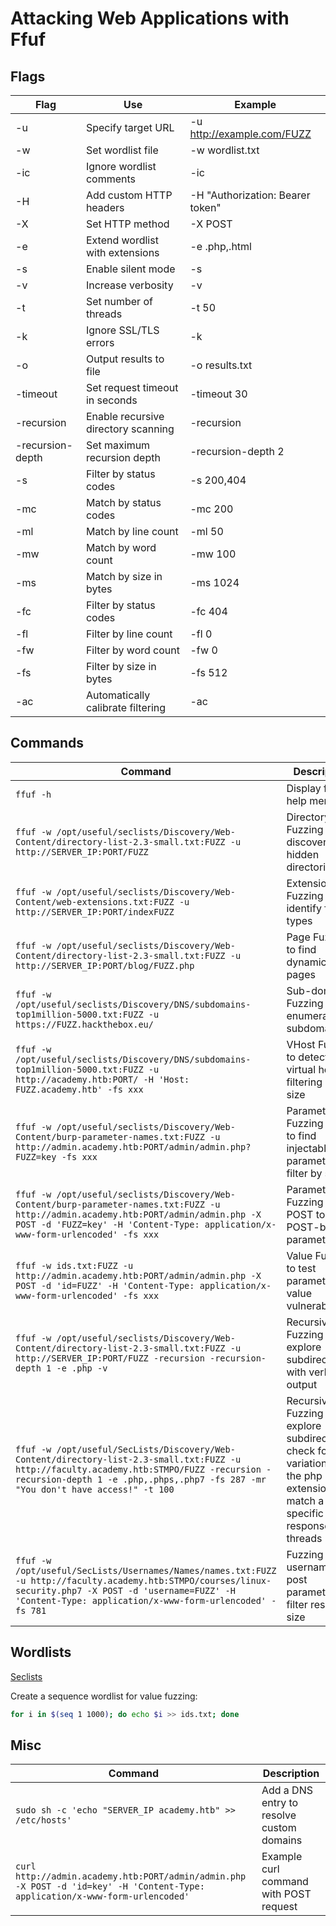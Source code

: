 # Attacking Web Applications with Ffuf

## Flags

| Flag    | Use                            | Example                     |
|---------|--------------------------------|-----------------------------|
| -u      | Specify target URL             | -u http://example.com/FUZZ  |
| -w      | Set wordlist file              | -w wordlist.txt             |
| -ic     | Ignore wordlist comments       | -ic                         |
| -H      | Add custom HTTP headers        | -H "Authorization: Bearer token" |
| -X      | Set HTTP method                | -X POST                     |
| -e      | Extend wordlist with extensions | -e .php,.html              |
| -s      | Enable silent mode             | -s                          |
| -v      | Increase verbosity             | -v                          |
| -t      | Set number of threads          | -t 50                       |
| -k      | Ignore SSL/TLS errors          | -k                          |
| -o      | Output results to file         | -o results.txt              |
| -timeout | Set request timeout in seconds | -timeout 30                |
| -recursion | Enable recursive directory scanning | -recursion          |
| -recursion-depth | Set maximum recursion depth   | -recursion-depth 2  |
| -s      | Filter by status codes         | -s 200,404                  |
| -mc     | Match by status codes          | -mc 200                     |
| -ml     | Match by line count            | -ml 50                      |
| -mw     | Match by word count            | -mw 100                     |
| -ms     | Match by size in bytes         | -ms 1024                    |
| -fc     | Filter by status codes         | -fc 404                     |
| -fl     | Filter by line count           | -fl 0                       |
| -fw     | Filter by word count           | -fw 0                       |
| -fs     | Filter by size in bytes        | -fs 512                     |
| -ac     | Automatically calibrate filtering | -ac                      |

## Commands

| Command | Description |
|---------|-------------|
| `ffuf -h` | Display ffuf help menu |
| `ffuf -w /opt/useful/seclists/Discovery/Web-Content/directory-list-2.3-small.txt:FUZZ -u http://SERVER_IP:PORT/FUZZ` | Directory Fuzzing to discover hidden directories |
| `ffuf -w /opt/useful/seclists/Discovery/Web-Content/web-extensions.txt:FUZZ -u http://SERVER_IP:PORT/indexFUZZ` | Extension Fuzzing to identify file types |
| `ffuf -w /opt/useful/seclists/Discovery/Web-Content/directory-list-2.3-small.txt:FUZZ -u http://SERVER_IP:PORT/blog/FUZZ.php` | Page Fuzzing to find dynamic pages |
| `ffuf -w /opt/useful/seclists/Discovery/DNS/subdomains-top1million-5000.txt:FUZZ -u https://FUZZ.hackthebox.eu/` | Sub-domain Fuzzing to enumerate subdomains |
| `ffuf -w /opt/useful/seclists/Discovery/DNS/subdomains-top1million-5000.txt:FUZZ -u http://academy.htb:PORT/ -H 'Host: FUZZ.academy.htb' -fs xxx` | VHost Fuzzing to detect virtual hosts, filtering by size |
| `ffuf -w /opt/useful/seclists/Discovery/Web-Content/burp-parameter-names.txt:FUZZ -u http://admin.academy.htb:PORT/admin/admin.php?FUZZ=key -fs xxx` | Parameter Fuzzing - GET to find injectable parameters, filter by size |
| `ffuf -w /opt/useful/seclists/Discovery/Web-Content/burp-parameter-names.txt:FUZZ -u http://admin.academy.htb:PORT/admin/admin.php -X POST -d 'FUZZ=key' -H 'Content-Type: application/x-www-form-urlencoded' -fs xxx` | Parameter Fuzzing - POST to test POST-based parameters |
| `ffuf -w ids.txt:FUZZ -u http://admin.academy.htb:PORT/admin/admin.php -X POST -d 'id=FUZZ' -H 'Content-Type: application/x-www-form-urlencoded' -fs xxx` | Value Fuzzing to test parameter value vulnerabilities |
| `ffuf -w /opt/useful/seclists/Discovery/Web-Content/directory-list-2.3-small.txt:FUZZ -u http://SERVER_IP:PORT/FUZZ -recursion -recursion-depth 1 -e .php -v` | Recursive Fuzzing to explore subdirectories with verbose output |
| `ffuf -w /opt/useful/SecLists/Discovery/Web-Content/directory-list-2.3-small.txt:FUZZ -u http://faculty.academy.htb:STMPO/FUZZ -recursion -recursion-depth 1 -e .php,.phps,.php7 -fs 287 -mr "You don't have access!" -t 100` | Recursive Fuzzing to explore subdirectories, check for variation of the php extensions, match a specific response, 100 threads |
| `ffuf -w /opt/useful/SecLists/Usernames/Names/names.txt:FUZZ -u http://faculty.academy.htb:STMPO/courses/linux-security.php7 -X POST -d 'username=FUZZ' -H 'Content-Type: application/x-www-form-urlencoded' -fs 781` | Fuzzing the username post parameter and filter response size |

## Wordlists

[Seclists](https://github.com/danielmiessler/SecLists)

Create a sequence wordlist for value fuzzing:
```bash
for i in $(seq 1 1000); do echo $i >> ids.txt; done
```

## Misc

| Command | Description |
|---------|-------------|
| `sudo sh -c 'echo "SERVER_IP academy.htb" >> /etc/hosts'` | Add a DNS entry to resolve custom domains |
| `curl http://admin.academy.htb:PORT/admin/admin.php -X POST -d 'id=key' -H 'Content-Type: application/x-www-form-urlencoded'` | Example curl command with POST request |